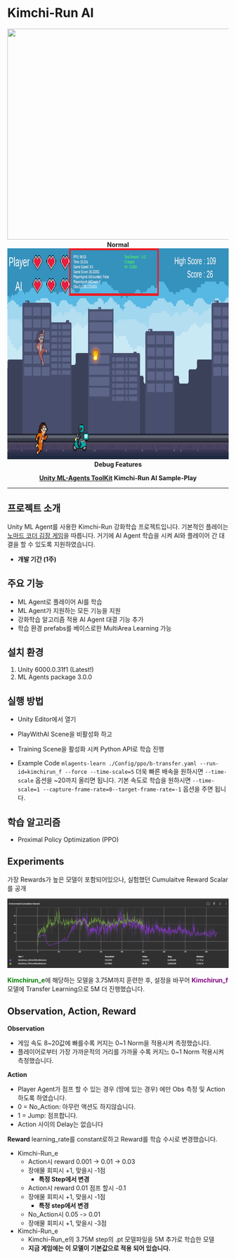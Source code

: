 # Kimchi-Run AI


<img src="/static/Kimchi-run-normal.gif" width="820" height="480">
<div align="center"><b>Normal</b></div>
<img src="/static/Kimchi-run-debug.png" width="820" height="480">
<div align="center"><b>Debug Features</b></div>


<div align="center">

**[Unity ML-Agents ToolKit](https://unity-technologies.github.io/ml-agents/) Kimchi-Run AI Sample-Play**

</div>

---

## 프로젝트 소개
Unity ML Agent를 사용한 Kimchi-Run 강화학습 프로젝트입니다. 기본적인 플레이는 [노마드 코더 김장 게임](https://www.youtube.com/watch?v=A58_FWqiekI)을 따릅니다. 거기에 AI Agent 학습을 시켜 AI와 플레이어 간 대결을 할 수 있도록 지원하였습니다.  

- **개발 기간 (1주)**

## 주요 기능
- ML Agent로 플레이어 AI를 학습
- ML Agent가 지원하는 모든 기능을 지원
- 강화학습 알고리즘 적용 AI Agent 대결 기능 추가
- 학습 환경 prefabs를 베이스로한 MultiArea Learning 가능

## 설치 환경
1. Unity 6000.0.31f1 (Latest!)
2. ML Agents package 3.0.0 

## 실행 방법
- Unity Editor에서 열기
- PlayWithAI Scene을 비활성화 하고
- Training Scene을 활성화 시켜 Python API로 학습 진행

- Example Code
`mlagents-learn ./Config/ppo/b-transfer.yaml --run-id=kimchirun_f --force --time-scale=5`
더욱 빠른 배속을 원하시면 `--time-scale` 옵션을 ~20까지 올리면 됩니다.
기본 속도로 학습을 원하시면 `--time-scale=1 --capture-frame-rate=0--target-frame-rate=-1` 옵션을 주면 됩니다.

## 학습 알고리즘
- Proximal Policy Optimization (PPO)

## Experiments

가장 Rewards가 높은 모델이 포함되어있으나, 실험했던 Cumulaitve Reward Scalar를 공개

<img src="/static/cum_reward.png">


<b style="color:green">Kimchirun_e</b>에 해당하는 모델을 3.75M까지 훈련한 후, 설정을 바꾸어 <b style="color:purple">Kimchirun_f</b> 모델에 Transfer Learning으로 5M 더 진행했습니다.

## Observation, Action, Reward


**Observation**
- 게임 속도 8~20값에 빠를수록 커지는 0~1 Norm을 적용시켜 측정했습니다. 
- 플레이어로부터 가장 가까운적의 거리를 가까울 수록 커지느 0~1 Norm 적용시켜 측정했습니다.

**Action**
- Player Agent가 점프 할 수 있는 경우 (땅에 있는 경우) 에만 Obs 측정 및 Action 하도록 하였습니다.
- 0 = No_Action: 아무런 액션도 하지않습니다.
- 1 = Jump: 점프합니다.
- Action 사이의 Delay는 없습니다

**Reward**
learning_rate를 constant로하고 Reward를 학습 수시로 변경했습니다.

- Kimchi-Run_e
  - Action시 reward 0.001 -> 0.01 -> 0.03
  - 장애물 회피시 +1, 맞을시 -1점
    - **특정 Step에서 변경**
  - Action시 reward 0.01 점프 할시 -0.1 
  - 장애물 회피시 +1, 맞을시 -1점
    - **특정 step에서 변경**
  - No_Action시 0.05 -> 0.01
  - 장애물 회피시 +1, 맞을시 -3점
- Kimchi-Run_e
  - Kimchi-Run_e의 3.75M step의 .pt 모델파일을 5M 추가로 학습한 모델
  - **지금 게임에는 이 모델이 기본값으로 적용 되어 있습니다.**
  



